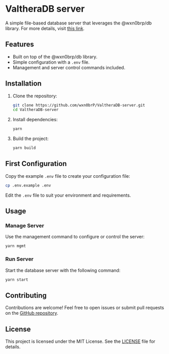 # ValtheraDB server

A simple file-based database server that leverages the @wxn0brp/db library.
For more details, visit [this link](https://github.com/wxn0brP/ValtheraDB).

## Features

- Built on top of the @wxn0brp/db library.
- Simple configuration with a `.env` file.
- Management and server control commands included.

## Installation

1. Clone the repository:

   ```bash
   git clone https://github.com/wxn0brP/ValtheraDB-server.git
   cd ValtheraDB-server
   ```

2. Install dependencies:

   ```bash
   yarn
   ```

3. Build the project:

   ```bash
   yarn build
   ```

## First Configuration

Copy the example `.env` file to create your configuration file:

```bash
cp .env.example .env
```

Edit the `.env` file to suit your environment and requirements.

## Usage

### Manage Server

Use the management command to configure or control the server:

```bash
yarn mgmt
```

### Run Server

Start the database server with the following command:

```bash
yarn start
```

## Contributing

Contributions are welcome! Feel free to open issues or submit pull requests on the [GitHub repository](https://github.com/wxn0brP/ValtheraDB-server).

## License

This project is licensed under the MIT License. See the [LICENSE](LICENSE) file for details.
